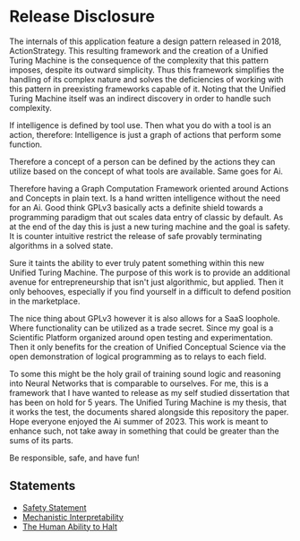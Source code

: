 # Release Disclosure
The internals of this application feature a design pattern released in 2018, ActionStrategy. This resulting framework and the creation of a Unified Turing Machine is the consequence of the complexity that this pattern imposes, despite its outward simplicity. Thus this framework simplifies the handling of its complex nature and solves the deficiencies of working with this pattern in preexisting frameworks capable of it. Noting that the Unified Turing Machine itself was an indirect discovery in order to handle such complexity.

If intelligence is defined by tool use. Then what you do with a tool is an action, therefore: Intelligence is just a graph of actions that perform some function.

Therefore a concept of a person can be defined by the actions they can utilize based on the concept of what tools are available. Same goes for Ai.

Therefore having a Graph Computation Framework oriented around Actions and Concepts in plain text. Is a hand written intelligence without the need for an Ai. Good think GPLv3 basically acts a definite shield towards a programming paradigm that out scales data entry of classic by default. As at the end of the day this is just a new turing machine and the goal is safety. It is counter intuitive restrict the release of safe provably terminating algorithms in a solved state.

Sure it taints the ability to ever truly patent something within this new Unified Turing Machine. The purpose of this work is to provide an additional avenue for entrepreneurship that isn't just algorithmic, but applied. Then it only behooves, especially if you find yourself in a difficult to defend position in the marketplace.

The nice thing about GPLv3 however it is also allows for a SaaS loophole. Where functionality can be utilized as a trade secret. Since my goal is a Scientific Platform organized around open testing and experimentation. Then it only benefits for the creation of Unified Conceptual Science via the open demonstration of logical programming as to relays to each field.

To some this might be the holy grail of training sound logic and reasoning into Neural Networks that is comparable to ourselves. For me, this is a framework that I have wanted to release as my self studied dissertation that has been on hold for 5 years. The Unified Turing Machine is my thesis, that it works the test, the documents shared alongside this repository the paper. Hope everyone enjoyed the Ai summer of 2023. This work is meant to enhance such, not take away in something that could be greater than the sums of its parts.

Be responsible, safe, and have fun!

## Statements
* [Safety Statement](https://github.com/Phuire-Research/Stratimux/blob/main/StatementSafety.md)
* [Mechanistic Interpretability](https://github.com/Phuire-Research/Stratimux/blob/main/StatementMI.md)
* [The Human Ability to Halt](https://github.com/Phuire-Research/Stratimux/blob/main/StatementHH.md)